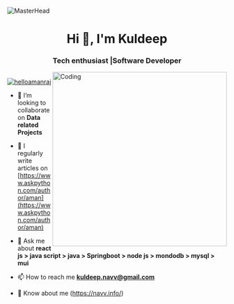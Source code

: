 ![MasterHead](https://user-images.githubusercontent.com/74038190/240906093-9be4d344-6782-461a-b5a6-32a07bf7b34e.gif)
<h1 align="center">Hi 👋, I'm Kuldeep</h1>
<h3 align="center">Tech enthusiast |Software Developer</h3>
<img align="right" alt="Coding" width="400" src="https://camo.githubusercontent.com/c1dcb74cc1c1835b1d716f5051499a2814c683c806b15f04b0eba492863703e9/68747470733a2f2f63646e2e6472696262626c652e636f6d2f75736572732f3733303730332f73637265656e73686f74732f363538313234332f6176656e746f2e676966">

<p align="left"> <img src="" /> </p>

<p align="left"> <a href="https://twitter.com/helloamanraj" target="blank"><img src="https://img.shields.io/twitter/follow/helloamanraj?logo=twitter&style=for-the-badge" alt="helloamanraj" /></a> </p>

- 👯 I’m looking to collaborate on **Data related Projects**

- 📝 I regularly write articles on [https://www.askpython.com/author/aman](https://www.askpython.com/author/aman)

- 💬 Ask me about **react js > java script > java > Springboot > node js > mondodb > mysql > mui**

- 📫 How to reach me **kuldeep.navv@gmail.com**

- 📄 Know about me (https://navv.info/)



